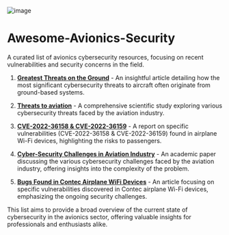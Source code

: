 ![image](https://github.com/0xKoda/Awesome-Avionics-Security/assets/88812262/17b84356-7a57-4185-99dd-3ac778ca8146)

# Awesome-Avionics-Security

A curated list of avionics cybersecurity resources, focusing on recent vulnerabilities and security concerns in the field.

1. **[Greatest Threats on the Ground](https://www.csoonline.com/article/644636/greatest-cyber-threats-to-aircraft-come-from-the-ground.html)** - An insightful article detailing how the most significant cybersecurity threats to aircraft often originate from ground-based systems.

2. **[Threats to aviation](https://www.sciencedirect.com/science/article/abs/pii/S0167404821003400)** - A comprehensive scientific study exploring various cybersecurity threats faced by the aviation industry.

3. **[CVE-2022-36158 & CVE-2022-36159](https://www.securityweek.com/passengers-exposed-hacking-vulnerabilities-airplane-wi-fi-devices/)** - A report on specific vulnerabilities (CVE-2022-36158 & CVE-2022-36159) found in airplane Wi-Fi devices, highlighting the risks to passengers.

4. **[Cyber-Security Challenges in Aviation Industry](https://arxiv.org/pdf/2107.04910.pdf)** - An academic paper discussing the various cybersecurity challenges faced by the aviation industry, offering insights into the complexity of the problem.

5. **[Bugs Found in Contec Airplane WiFi Devices](https://www.spiceworks.com/it-security/vulnerability-management/news/contec-airplane-wifi-wireless-device-vulnerabilities/)** - An article focusing on specific vulnerabilities discovered in Contec airplane Wi-Fi devices, emphasizing the ongoing security challenges.

This list aims to provide a broad overview of the current state of cybersecurity in the avionics sector, offering valuable insights for professionals and enthusiasts alike.
